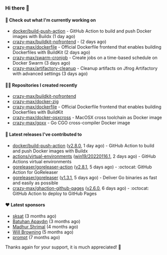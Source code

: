 ### Hi there 👋

#### 👷 Check out what I'm currently working on

- [docker/build-push-action](https://github.com/docker/build-push-action) - GitHub Action to build and push Docker images with Buildx (1 day ago)
- [crazy-max/buildkit-nofrontend](https://github.com/crazy-max/buildkit-nofrontend) -  (2 days ago)
- [crazy-max/dockerfile](https://github.com/crazy-max/dockerfile) - Official Dockerfile frontend that enables building Dockerfiles with BuildKit (2 days ago)
- [crazy-max/swarm-cronjob](https://github.com/crazy-max/swarm-cronjob) - Create jobs on a time-based schedule on Docker Swarm (3 days ago)
- [crazy-max/artifactory-cleanup](https://github.com/crazy-max/artifactory-cleanup) - Cleanup artifacts on Jfrog Artifactory with advanced settings (3 days ago)

#### 👨‍💻 Repositories I created recently

- [crazy-max/buildkit-nofrontend](https://github.com/crazy-max/buildkit-nofrontend)
- [crazy-max/docker-zig](https://github.com/crazy-max/docker-zig)
- [crazy-max/dockerfile](https://github.com/crazy-max/dockerfile) - Official Dockerfile frontend that enables building Dockerfiles with BuildKit
- [crazy-max/docker-osxcross](https://github.com/crazy-max/docker-osxcross) - MacOSX cross toolchain as Docker image
- [crazy-max/goxx](https://github.com/crazy-max/goxx) - Go CGO cross-compiler Docker image

#### 🚀 Latest releases I've contributed to

- [docker/build-push-action](https://github.com/docker/build-push-action) ([v2.8.0](https://github.com/docker/build-push-action/releases/tag/v2.8.0), 1 day ago) - GitHub Action to build and push Docker images with Buildx
- [actions/virtual-environments](https://github.com/actions/virtual-environments) ([win19/20220116.1](https://github.com/actions/virtual-environments/releases/tag/win19%2F20220116.1), 2 days ago) - GitHub Actions virtual environments
- [goreleaser/goreleaser-action](https://github.com/goreleaser/goreleaser-action) ([v2.8.1](https://github.com/goreleaser/goreleaser-action/releases/tag/v2.8.1), 5 days ago) - :octocat: GitHub Action for GoReleaser
- [goreleaser/goreleaser](https://github.com/goreleaser/goreleaser) ([v1.3.1](https://github.com/goreleaser/goreleaser/releases/tag/v1.3.1), 5 days ago) - Deliver Go binaries as fast and easily as possible
- [crazy-max/ghaction-github-pages](https://github.com/crazy-max/ghaction-github-pages) ([v2.6.0](https://github.com/crazy-max/ghaction-github-pages/releases/tag/v2.6.0), 6 days ago) - :octocat: GitHub Action to deploy to GitHub Pages

#### ❤️ Latest sponsors
- [sksat](https://github.com/sksat) (3 months ago)
- [Batuhan Apaydın](https://github.com/developer-guy) (3 months ago)
- [Madhur Shrimal](https://github.com/shrimalmadhur) (4 months ago)
- [Will Browning](https://github.com/willbrowningme) (5 months ago)
- [prompt](https://github.com/pr-mpt) (7 months ago)

Thanks again for your support, it is much appreciated! 🙏
